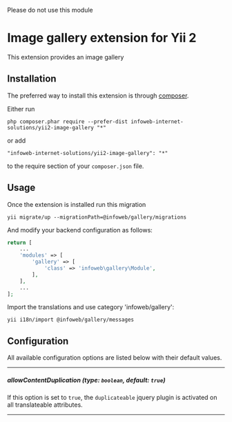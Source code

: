 Please do not use this module

Image gallery extension for Yii 2
========================================
This extension provides an image gallery

Installation
------------

The preferred way to install this extension is through [composer](http://getcomposer.org/download/).

Either run

```
php composer.phar require --prefer-dist infoweb-internet-solutions/yii2-image-gallery "*"
```

or add

```
"infoweb-internet-solutions/yii2-image-gallery": "*"
```

to the require section of your `composer.json` file.


Usage
-----

Once the extension is installed run this migration

```
yii migrate/up --migrationPath=@infoweb/gallery/migrations
```

And modify your backend configuration as follows:

```php
return [
    ...
    'modules' => [
        'gallery' => [
            'class' => 'infoweb\gallery\Module',
        ],
    ],
    ...
];
```

Import the translations and use category 'infoweb/gallery':
```
yii i18n/import @infoweb/gallery/messages
```


Configuration
-------------
All available configuration options are listed below with their default values.
___
##### allowContentDuplication (type: `boolean`, default: `true`)
If this option is set to `true`, the `duplicateable` jquery plugin is activated on all translateable attributes.
___
